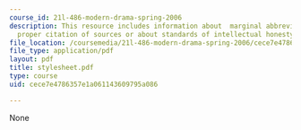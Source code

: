 ```yaml
---
course_id: 21l-486-modern-drama-spring-2006
description: This resource includes information about  marginal abbreviations and
  proper citation of sources or about standards of intellectual honesty.
file_location: /coursemedia/21l-486-modern-drama-spring-2006/cece7e4786357e1a061143609795a086_stylesheet.pdf
file_type: application/pdf
layout: pdf
title: stylesheet.pdf
type: course
uid: cece7e4786357e1a061143609795a086

---
```

None